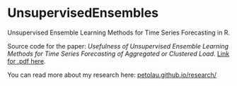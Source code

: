 # UnsupervisedEnsembles
Unsupervised Ensemble Learning Methods for Time Series Forecasting in R.

Source code for the paper: *Usefulness of Unsupervised Ensemble Learning Methods for Time Series Forecasting of Aggregated or Clustered Load*. [Link for .pdf here](https://link.springer.com/chapter/10.1007/978-3-319-78680-3_9).

You can read more about my research here: [petolau.github.io/research/](https://petolau.github.io/research/)
